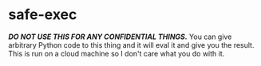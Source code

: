 # safe-exec
***DO NOT USE THIS FOR ANY CONFIDENTIAL THINGS.***
You can give arbitrary Python code to this thing and it will eval it and give you the result. This is run on a cloud machine so I don't care what you do with it.
